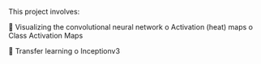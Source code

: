 
This project involves:

 Visualizing the convolutional neural network
  o Activation (heat) maps
  o Class Activation Maps

 Transfer learning
  o Inceptionv3
